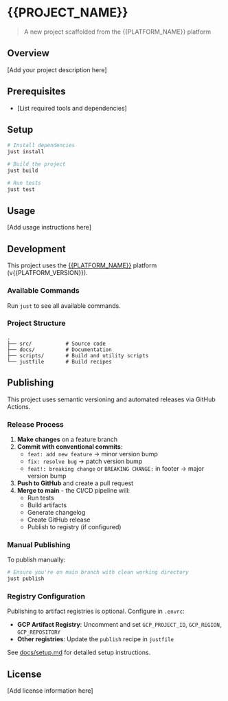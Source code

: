 # {{PROJECT_NAME}}

> A new project scaffolded from the {{PLATFORM_NAME}} platform

## Overview

[Add your project description here]

## Prerequisites

- [List required tools and dependencies]

## Setup

```bash
# Install dependencies
just install

# Build the project
just build

# Run tests
just test
```

## Usage

[Add usage instructions here]

## Development

This project uses the [{{PLATFORM_NAME}}](https://github.com/your-org/{{PLATFORM_NAME}}) platform (v{{PLATFORM_VERSION}}).

### Available Commands

Run `just` to see all available commands.

### Project Structure

```
.
├── src/           # Source code
├── docs/          # Documentation
├── scripts/       # Build and utility scripts
└── justfile       # Build recipes
```

## Publishing

This project uses semantic versioning and automated releases via GitHub Actions.

### Release Process

1. **Make changes** on a feature branch
2. **Commit with conventional commits**:
   - `feat: add new feature` → minor version bump
   - `fix: resolve bug` → patch version bump
   - `feat!: breaking change` or `BREAKING CHANGE:` in footer → major version bump
3. **Push to GitHub** and create a pull request
4. **Merge to main** - the CI/CD pipeline will:
   - Run tests
   - Build artifacts
   - Generate changelog
   - Create GitHub release
   - Publish to registry (if configured)

### Manual Publishing

To publish manually:

```bash
# Ensure you're on main branch with clean working directory
just publish
```

### Registry Configuration

Publishing to artifact registries is optional. Configure in `.envrc`:

- **GCP Artifact Registry**: Uncomment and set `GCP_PROJECT_ID`, `GCP_REGION`, `GCP_REPOSITORY`
- **Other registries**: Update the `publish` recipe in `justfile`

See [docs/setup.md](docs/setup.md) for detailed setup instructions.

## License

[Add license information here]
